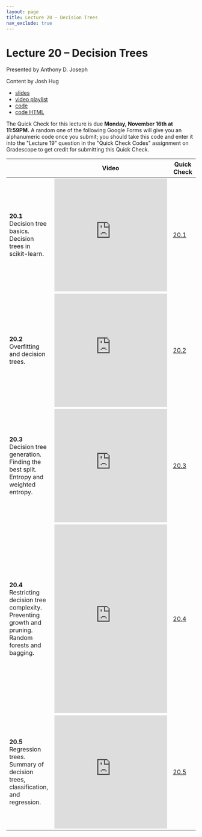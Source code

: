 ```yaml
---
layout: page
title: Lecture 20 – Decision Trees
nav_exclude: true
---
```


# Lecture 20 – Decision Trees

Presented by Anthony D. Joseph

Content by Josh Hug

- [slides](https://docs.google.com/presentation/d/1oN7at3ljTNtRgRR6wO7Di8O3vK4M2pKBzPL3zomot2s/edit?usp=sharing)
- [video playlist](https://www.youtube.com/playlist?list=PLQCcNQgUcDfo8pnNXKMaKjm1qJ3GgE4Hv)
- [code](https://data100.datahub.berkeley.edu/hub/user-redirect/git-sync?repo=https://github.com/DS-100/fa20&subPath=lecture/lec20/)
- [code HTML](../../resources/assets/lectures/lec20/lec20.html)

The Quick Check for this lecture is due **Monday, November 16th at 11:59PM.** A random one of the following Google Forms will give you an alphanumeric code once you submit; you should take this code and enter it into the "Lecture 19" question in the "Quick Check Codes" assignment on Gradescope to get credit for submitting this Quick Check.

<table>
<colgroup>
<col style="width: 25%" />
<col style="width: 25%" />
<col style="width: 25%" />
</colgroup>
<thead>
<tr class="header">
<th></th>
<th>Video</th>
<th>Quick Check</th>
</tr>
</thead>
<tbody>
<tr>
<td><strong>20.1</strong> <br>Decision tree basics. Decision trees in scikit-learn.</td>
<td><iframe width="300" height="300" height src="https://youtube.com/embed/fz30i-PgVBc" frameborder="0" allow="accelerometer; autoplay; encrypted-media; gyroscope; picture-in-picture" allowfullscreen></iframe></td>
<td><a href="https://docs.google.com/forms/d/e/1FAIpQLSfrA4Y1T-UDSqtsNgRrxiq8hoCTA1_tlY22xvvaMJn8-m4JJw/viewform" target="\_blank">20.1</a></td>
</tr>
<tr>
<td><strong>20.2</strong> <br>Overfitting and decision trees.</td>
<td><iframe width="300" height="300" height src="https://youtube.com/embed/IGzRkQkG2Vk" frameborder="0" allow="accelerometer; autoplay; encrypted-media; gyroscope; picture-in-picture" allowfullscreen></iframe></td>
<td><a href="https://docs.google.com/forms/d/e/1FAIpQLSfWA8D8DfSe4bJtAm00MNSzFcWld1nhihjSiCOhBanvH2OeAA/viewform" target="\_blank">20.2</a></td>
</tr>
<tr>
<td><strong>20.3</strong> <br>Decision tree generation. Finding the best split. Entropy and weighted entropy.</td>
<td><iframe width="300" height="300" height src="https://youtube.com/embed/-mekg9slre4" frameborder="0" allow="accelerometer; autoplay; encrypted-media; gyroscope; picture-in-picture" allowfullscreen></iframe></td>
<td><a href="https://docs.google.com/forms/d/e/1FAIpQLSfizMu_gbNADQqEyQisbc0YTnJwRQC4fOhDNFPJwAXf84F1UA/viewform" target="\_blank">20.3</a></td>
</tr>
<tr>
<td><strong>20.4</strong> <br>Restricting decision tree complexity. Preventing growth and pruning. Random forests and bagging.</td>
<td><iframe width="300" height="500" height src="https://youtube.com/embed/e8LlOnYFXcY" frameborder="0" allow="accelerometer; autoplay; encrypted-media; gyroscope; picture-in-picture" allowfullscreen></iframe></td>
<td><a href="https://docs.google.com/forms/d/e/1FAIpQLSc03lCn9eDgWum48fKBOWA6cSYnttkyuzPcaV4wj9ClKvRhNw/viewform" target="\_blank">20.4</a></td>
</tr>
<tr>
<td><strong>20.5</strong> <br>Regression trees. Summary of decision trees, classification, and regression.</td>
<td><iframe width="300" height="300" height src="https://youtube.com/embed/bALgXcAaoDA" frameborder="0" allow="accelerometer; autoplay; encrypted-media; gyroscope; picture-in-picture" allowfullscreen></iframe></td>
<td><a href="https://docs.google.com/forms/d/e/1FAIpQLSfaeaLvizsCt6IpbebKB3BBbuvevC5_sv8P3WNUecSbYW2BSw/viewform" target="\_blank">20.5</a></td>
</tr>

